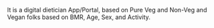 It is a digital dietician App/Portal, based on Pure Veg and Non-Veg and Vegan folks based on BMR, Age, Sex, and Activity.
